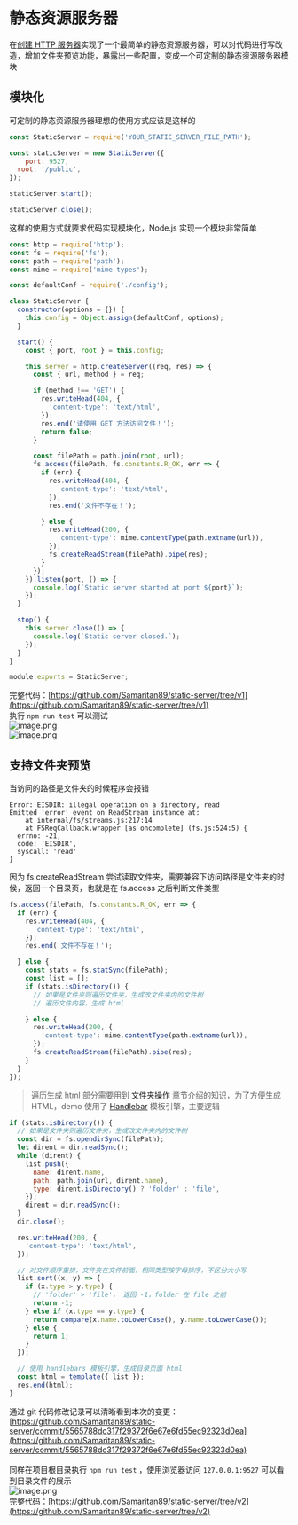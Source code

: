# 静态资源服务器

在[创建 HTTP 服务器](https://www.yuque.com/sunluyong/node/http-server)实现了一个最简单的静态资源服务器，可以对代码进行写改造，增加文件夹预览功能，暴露出一些配置，变成一个可定制的静态资源服务器模块
<a name="tBHvL"></a>
## 模块化
可定制的静态资源服务器理想的使用方式应该是这样的
```javascript
const StaticServer = require('YOUR_STATIC_SERVER_FILE_PATH');

const staticServer = new StaticServer({
	port: 9527,
  root: '/public',
});

staticServer.start();

staticServer.close();
```
这样的使用方式就要求代码实现模块化，Node.js 实现一个模块非常简单
```javascript
const http = require('http');
const fs = require('fs');
const path = require('path');
const mime = require('mime-types');

const defaultConf = require('./config');

class StaticServer {
  constructor(options = {}) {
    this.config = Object.assign(defaultConf, options);
  }

  start() {
    const { port, root } = this.config;

    this.server = http.createServer((req, res) => {
      const { url, method } = req;

      if (method !== 'GET') {
        res.writeHead(404, {
          'content-type': 'text/html',
        });
        res.end('请使用 GET 方法访问文件！');
        return false;
      }

      const filePath = path.join(root, url);
      fs.access(filePath, fs.constants.R_OK, err => {
        if (err) {
          res.writeHead(404, {
            'content-type': 'text/html',
          });
          res.end('文件不存在！');

        } else {
          res.writeHead(200, {
            'content-type': mime.contentType(path.extname(url)),
          });
          fs.createReadStream(filePath).pipe(res);
        }
      });
    }).listen(port, () => {
      console.log(`Static server started at port ${port}`);
    });
  }

  stop() {
    this.server.close(() => {
      console.log(`Static server closed.`);
    });
  }
}

module.exports = StaticServer;
```
完整代码：[https://github.com/Samaritan89/static-server/tree/v1](https://github.com/Samaritan89/static-server/tree/v1)<br />执行 `npm run test` 可以测试<br />![image.png](https://cdn.nlark.com/yuque/0/2020/png/87727/1589626073233-23b3458d-b6ba-4f6c-bc71-b1960697eebe.png#align=left&display=inline&height=156&margin=%5Bobject%20Object%5D&name=image.png&originHeight=312&originWidth=844&size=88956&status=done&style=none&width=422)<br />![image.png](https://cdn.nlark.com/yuque/0/2020/png/87727/1589626096022-474f21e7-7872-4025-bd7f-f34f4f56db2a.png#align=left&display=inline&height=439&margin=%5Bobject%20Object%5D&name=image.png&originHeight=878&originWidth=1014&size=250932&status=done&style=none&width=507)
<a name="O1SfK"></a>
## 支持文件夹预览
当访问的路径是文件夹的时候程序会报错
```
Error: EISDIR: illegal operation on a directory, read
Emitted 'error' event on ReadStream instance at:
    at internal/fs/streams.js:217:14
    at FSReqCallback.wrapper [as oncomplete] (fs.js:524:5) {
  errno: -21,
  code: 'EISDIR',
  syscall: 'read'
}
```
因为 fs.createReadStream 尝试读取文件夹，需要兼容下访问路径是文件夹的时候，返回一个目录页，也就是在 fs.access 之后判断文件类型
```javascript
fs.access(filePath, fs.constants.R_OK, err => {
  if (err) {
    res.writeHead(404, {
      'content-type': 'text/html',
    });
    res.end('文件不存在！');

  } else {
    const stats = fs.statSync(filePath);
    const list = [];
    if (stats.isDirectory()) {
      // 如果是文件夹则遍历文件夹，生成改文件夹内的文件树
      // 遍历文件内容，生成 html

    } else {
      res.writeHead(200, {
        'content-type': mime.contentType(path.extname(url)),
      });
      fs.createReadStream(filePath).pipe(res);
    }
  }
});
```
> 遍历生成 html 部分需要用到 [文件夹操作](https://www.yuque.com/sunluyong/node/qp1pcz) 章节介绍的知识，为了方便生成 HTML，demo 使用了 [Handlebar](https://handlebarsjs.com/) 模板引擎，主要逻辑

```javascript
if (stats.isDirectory()) {
  // 如果是文件夹则遍历文件夹，生成改文件夹内的文件树
  const dir = fs.opendirSync(filePath);
  let dirent = dir.readSync();
  while (dirent) {
    list.push({
      name: dirent.name,
      path: path.join(url, dirent.name),
      type: dirent.isDirectory() ? 'folder' : 'file',
    });
    dirent = dir.readSync();
  }
  dir.close();

  res.writeHead(200, {
    'content-type': 'text/html',
  });

  // 对文件顺序重排，文件夹在文件前面，相同类型按字母排序，不区分大小写
  list.sort((x, y) => {
    if (x.type > y.type) {
      // 'folder' > 'file'， 返回 -1，folder 在 file 之前
      return -1;
    } else if (x.type == y.type) {
      return compare(x.name.toLowerCase(), y.name.toLowerCase());
    } else {
      return 1;
    }
  });

  // 使用 handlebars 模板引擎，生成目录页面 html
  const html = template({ list });
  res.end(html);
}
```
通过 git 代码修改记录可以清晰看到本次的变更：[https://github.com/Samaritan89/static-server/commit/5565788dc317f29372f6e67e6fd55ec92323d0ea](https://github.com/Samaritan89/static-server/commit/5565788dc317f29372f6e67e6fd55ec92323d0ea)<br />
<br />同样在项目根目录执行 `npm run test` ，使用浏览器访问 `127.0.0.1:9527` 可以看到目录文件的展示<br />![image.png](https://cdn.nlark.com/yuque/0/2020/png/87727/1589630023090-9a7e0477-3cd6-4749-8287-7cd1fb2222fd.png#align=left&display=inline&height=169&margin=%5Bobject%20Object%5D&name=image.png&originHeight=337&originWidth=337&size=69354&status=done&style=none&width=168.5)<br />完整代码：[https://github.com/Samaritan89/static-server/tree/v2](https://github.com/Samaritan89/static-server/tree/v2)
